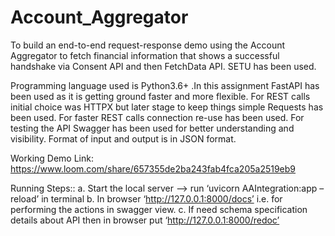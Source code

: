 # Account_Aggregator
To build an end-to-end request-response demo using the Account Aggregator to fetch financial information that shows a successful handshake via Consent API and then FetchData API. SETU has been used.

Programming language used is Python3.6+ .In this assignment FastAPI has been used as it is getting ground faster and more flexible. For REST calls initial choice was HTTPX but later stage to keep things simple Requests has been used. For faster REST calls connection re-use has been used. For testing the API Swagger has been used for better understanding and visibility. Format of input and output is in JSON format.

Working Demo Link: https://www.loom.com/share/657355de2ba243fab4fca205a2519eb9

Running Steps::
a. Start the local server --> run ‘uvicorn AAIntegration:app –reload’ in terminal
b. In browser ‘http://127.0.0.1:8000/docs’ i.e. for performing the actions in swagger view.
c. If need schema specification details about API then in browser put ‘http://127.0.0.1:8000/redoc’
